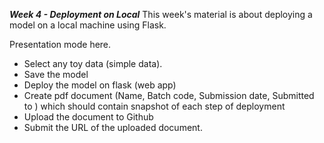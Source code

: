 


***Week 4 - Deployment on Local***
This week's material is about deploying a model on a local machine using Flask.

Presentation mode here.

- Select any toy data (simple data).
- Save the model
- Deploy the model on flask (web app)
- Create pdf document (Name, Batch code, Submission date, Submitted to ) which should contain snapshot of each step of deployment
- Upload the document to Github
- Submit the URL of the uploaded document.
